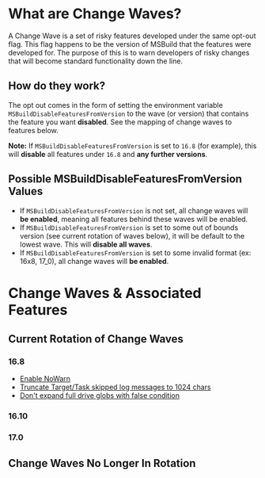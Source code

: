 # What are Change Waves?
A Change Wave is a set of risky features developed under the same opt-out flag. This flag happens to be the version of MSBuild that the features were developed for. The purpose of this is to warn developers of risky changes that will become standard functionality down the line. 

## How do they work?
The opt out comes in the form of setting the environment variable `MSBuildDisableFeaturesFromVersion` to the wave (or version) that contains the feature you want **disabled**. See the mapping of change waves to features below.

**Note:** If  `MSBuildDisableFeaturesFromVersion` is set to `16.8` (for example), this will **disable** all features under `16.8` and **any further versions**.

## Possible MSBuildDisableFeaturesFromVersion Values
- If `MSBuildDisableFeaturesFromVersion` is not set, all change waves will **be enabled**, meaning all features behind these waves will be enabled.
- If `MSBuildDisableFeaturesFromVersion` is set to some out of bounds version (see current rotation of waves below), it will be default to the lowest wave. This will **disable all waves**.
- If `MSBuildDisableFeaturesFromVersion` is set to some invalid format (ex: 16x8, 17_0), all change waves will **be enabled**.

# Change Waves & Associated Features

## Current Rotation of Change Waves
### 16.8
- [Enable NoWarn](https://github.com/dotnet/msbuild/pull/5671)
- [Truncate Target/Task skipped log messages to 1024 chars](https://github.com/dotnet/msbuild/pull/5553)
- [Don't expand full drive globs with false condition](https://github.com/dotnet/msbuild/pull/5669)
### 16.10

### 17.0

## Change Waves No Longer In Rotation